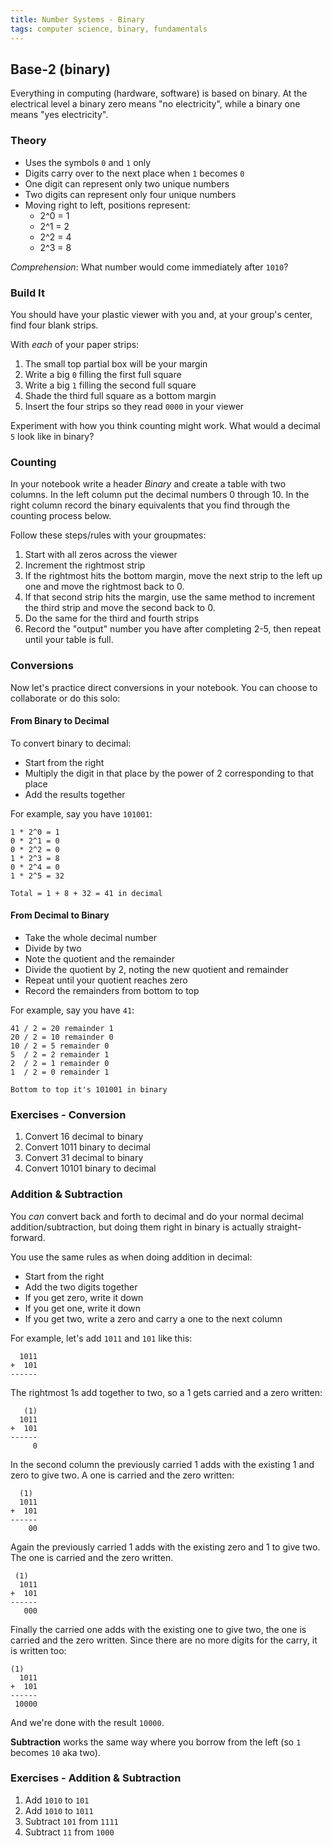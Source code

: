 ```yaml
---
title: Number Systems - Binary
tags: computer science, binary, fundamentals
---
```


## Base-2 (binary)

Everything in computing (hardware, software) is based on binary. At the electrical
level a binary zero means "no electricity", while a binary one means "yes electricity".

### Theory

* Uses the symbols `0` and `1` only
* Digits carry over to the next place when `1` becomes `0`
* One digit can represent only two unique numbers
* Two digits can represent only four unique numbers
* Moving right to left, positions represent:
  * 2^0 = 1
  * 2^1 = 2
  * 2^2 = 4
  * 2^3 = 8

*Comprehension*: What number would come immediately after `1010`?

### Build It

You should have your plastic viewer with you and, at your group's center, find four blank strips.

With *each* of your paper strips:

1. The small top partial box will be your margin
2. Write a big `0` filling the first full square
3. Write a big `1` filling the second full square
4. Shade the third full square as a bottom margin
5. Insert the four strips so they read `0000` in your viewer

Experiment with how you think counting might work. What would a decimal `5` look like in binary?

### Counting

In your notebook write a header *Binary* and create a table with two columns. In the left column put the decimal numbers
0 through 10. In the right column record the binary equivalents that you find through the counting process below.

Follow these steps/rules with your groupmates:

1. Start with all zeros across the viewer
2. Increment the rightmost strip
3. If the rightmost hits the bottom margin, move the next strip to the left up one and move the rightmost back to 0.
4. If that second strip hits the margin, use the same method to increment the third strip and move the second back to 0.
5. Do the same for the third and fourth strips
6. Record the "output" number you have after completing 2-5, then repeat until your table is full.

### Conversions

Now let's practice direct conversions in your notebook. You can choose to collaborate or do this solo:

#### From Binary to Decimal

To convert binary to decimal:

* Start from the right
* Multiply the digit in that place by the power of 2 corresponding to that place
* Add the results together

For example, say you have `101001`:

```plain
1 * 2^0 = 1
0 * 2^1 = 0
0 * 2^2 = 0
1 * 2^3 = 8
0 * 2^4 = 0
1 * 2^5 = 32

Total = 1 + 8 + 32 = 41 in decimal
```

#### From Decimal to Binary

* Take the whole decimal number
* Divide by two
* Note the quotient and the remainder
* Divide the quotient by 2, noting the new quotient and remainder
* Repeat until your quotient reaches zero
* Record the remainders from bottom to top

For example, say you have `41`:

```plain
41 / 2 = 20 remainder 1
20 / 2 = 10 remainder 0
10 / 2 = 5 remainder 0
5  / 2 = 2 remainder 1
2  / 2 = 1 remainder 0
1  / 2 = 0 remainder 1

Bottom to top it's 101001 in binary
```

### Exercises - Conversion

1. Convert 16 decimal to binary
2. Convert 1011 binary to decimal
3. Convert 31 decimal to binary
4. Convert 10101 binary to decimal

### Addition & Subtraction

You *can* convert back and forth to decimal and do your normal decimal addition/subtraction,
but doing them right in binary is actually straight-forward.

You use the same rules as when doing addition in decimal:

* Start from the right
* Add the two digits together
* If you get zero, write it down
* If you get one, write it down
* If you get two, write a zero and carry a one to the next column

For example, let's add `1011` and `101` like this:

```plain
  1011
+  101
------
```

The rightmost 1s add together to two, so a 1 gets carried and a zero written:

```plain
   (1)
  1011
+  101
------
     0
```

In the second column the previously carried 1 adds with the existing 1 and zero
to give two. A one is carried and the zero written:

```plain
  (1)
  1011
+  101
------
    00
```

Again the previously carried 1 adds with the existing zero and 1 to give two.
The one is carried and the zero written.

```plain
 (1)
  1011
+  101
------
   000
```

Finally the carried one adds with the existing one to give two, the one is
carried and the zero written. Since there are no more digits for the carry,
it is written too:

```plain
(1)
  1011
+  101
------
 10000
```

And we're done with the result `10000`.

**Subtraction** works the same way where you borrow from the left (so `1` becomes
`10` aka two).

### Exercises - Addition & Subtraction

1. Add `1010` to `101`
2. Add `1010` to `1011`
3. Subtract `101` from `1111`
4. Subtract `11` from `1000`
